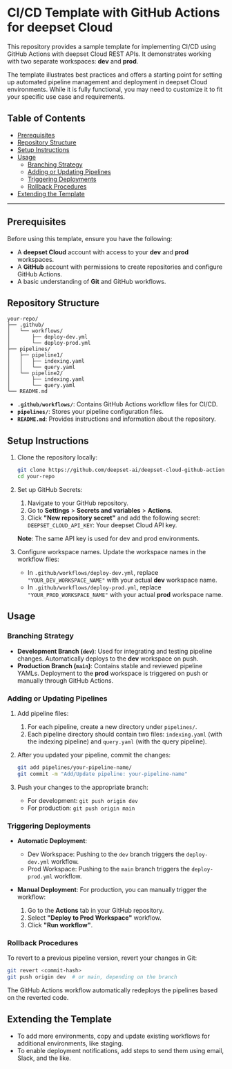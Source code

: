 # CI/CD Template with GitHub Actions for deepset Cloud

This repository provides a sample template for implementing CI/CD using GitHub Actions with deepset Cloud REST APIs. It demonstrates working with two separate workspaces: **dev** and **prod**.

The template illustrates best practices and offers a starting point for setting up automated pipeline management and deployment in deepset Cloud environments. While it is fully functional, you may need to customize it to fit your specific use case and requirements.

## Table of Contents

- [Prerequisites](#prerequisites)
- [Repository Structure](#repository-structure)
- [Setup Instructions](#setup-instructions)
- [Usage](#usage)
  - [Branching Strategy](#branching-strategy)
  - [Adding or Updating Pipelines](#adding-or-updating-pipelines)
  - [Triggering Deployments](#triggering-deployments)
  - [Rollback Procedures](#rollback-procedures)
- [Extending the Template](#extending-the-template)

---

## Prerequisites

Before using this template, ensure you have the following:

- A **deepset Cloud** account with access to your **dev** and **prod** workspaces.
- A **GitHub** account with permissions to create repositories and configure GitHub Actions.
- A basic understanding of **Git** and GitHub workflows.

## Repository Structure

```plaintext
your-repo/
├── .github/
│   └── workflows/
│       ├── deploy-dev.yml
│       └── deploy-prod.yml
├── pipelines/
│   ├── pipeline1/
│   │   ├── indexing.yaml
│   │   └── query.yaml
│   └── pipeline2/
│       ├── indexing.yaml
│       └── query.yaml
└── README.md
```

- **`.github/workflows/`**: Contains GitHub Actions workflow files for CI/CD.
- **`pipelines/`**: Stores your pipeline configuration files.
- **`README.md`**: Provides instructions and information about the repository.

## Setup Instructions

1. Clone the repository locally:

   ```bash
   git clone https://github.com/deepset-ai/deepset-cloud-github-action-template
   cd your-repo
   ```

2. Set up GitHub Secrets:

   1. Navigate to your GitHub repository.
   2. Go to **Settings** > **Secrets and variables** > **Actions**.
   3. Click **"New repository secret"** and add the following secret: `DEEPSET_CLOUD_API_KEY`: Your deepset Cloud API key.

     **Note**: The same API key is used for dev and prod environments.

3. Configure workspace names. Update the workspace names in the workflow files:

     - In `.github/workflows/deploy-dev.yml`, replace `"YOUR_DEV_WORKSPACE_NAME"` with your actual **dev** workspace name.
     - In `.github/workflows/deploy-prod.yml`, replace `"YOUR_PROD_WORKSPACE_NAME"` with your actual **prod** workspace name.

## Usage

### Branching Strategy

- **Development Branch (`dev`)**: Used for integrating and testing pipeline changes. Automatically deploys to the **dev** workspace on push.
- **Production Branch (`main`)**: Contains stable and reviewed pipeline YAMLs. Deployment to the **prod** workspace is triggered on push or manually through GitHub Actions.

### Adding or Updating Pipelines

1. Add pipeline files:
  
   1. For each pipeline, create a new directory under `pipelines/`.
   2. Each pipeline directory should contain two files: `indexing.yaml` (with the indexing pipeline) and `query.yaml` (with the query pipeline).

4. After you updated your pipeline, commit the changes:
   ```bash
   git add pipelines/your-pipeline-name/
   git commit -m "Add/Update pipeline: your-pipeline-name"
   ```

5. Push your changes to the appropriate branch:
   - For development: `git push origin dev`
   - For production: `git push origin main`

### Triggering Deployments

- **Automatic Deployment**:
  - Dev Workspace: Pushing to the `dev` branch triggers the `deploy-dev.yml` workflow.
  - Prod Workspace: Pushing to the `main` branch triggers the `deploy-prod.yml` workflow.

- **Manual Deployment**:
  For production, you can manually trigger the workflow:
    1. Go to the **Actions** tab in your GitHub repository.
    2. Select **"Deploy to Prod Workspace"** workflow.
    3. Click **"Run workflow"**.

### Rollback Procedures

To revert to a previous pipeline version, revert your changes in Git:
   ```bash
   git revert <commit-hash>
   git push origin dev  # or main, depending on the branch
   ```

The GitHub Actions workflow automatically redeploys the pipelines based on the reverted code.


## Extending the Template

- To add more environments, copy and update existing workflows for additional environments, like staging.
- To enable deployment notifications, add steps to send them using email, Slack, and the like.


